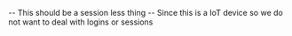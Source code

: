-- This should be a session less thing
-- Since this is a IoT device so we do not want to deal with logins or sessions